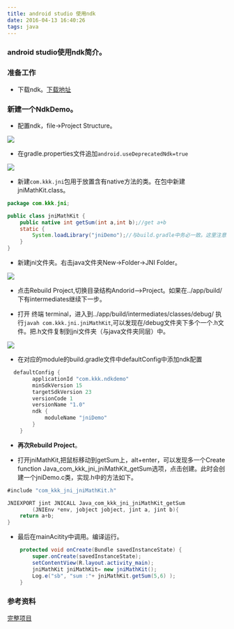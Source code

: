 ```yaml
---
title: android studio 使用ndk
date: 2016-04-13 16:40:26
tags: java
---
```

### android studio使用ndk简介。
<!-- more -->

### 准备工作
 - 下载ndk。[下载地址](http://androiddevtools.cn/)

### 新建一个NdkDemo。
- 配置ndk，file->Project Structure。

![](http://ww1.sinaimg.cn/mw690/5a65f7d1gw1f2v5od9xbaj211v0lcdmv.jpg)

- 在gradle.properties文件追加`android.useDeprecatedNdk=true`

![](http://ww4.sinaimg.cn/mw690/5a65f7d1gw1f2v5odsipvj211v0lcdn1.jpg)
- 新建`com.kkk.jni`包用于放置含有native方法的类。在包中新建jniMathKit.class。

```java
package com.kkk.jni;

public class jniMathKit {
    public native int getSum(int a,int b);//get a+b
    static {
        System.loadLibrary("jniDemo");//与build.gradle中务必一致。这里注意,不要以lib开头,否则会出现类初始化错误，我也不知道原因。
    }
}

```
- 新建jni文件夹。右击java文件夹New->Folder->JNI Folder。

![](http://ww2.sinaimg.cn/mw690/5a65f7d1gw1f2v5oeud4oj20l80fvq7j.jpg)

- 点击Rebuild Project,切换目录结构Andorid——>Project。如果在../app/build/下有intermediates继续下一步。

- 打开 终端 terminal，进入到../app/build/intermediates/classes/debug/ 执行`javah com.kkk.jni.jniMathKit`,可以发现在/debug文件夹下多个一个.h文件。把.h文件复制到jni文件夹（与java文件夹同层）中。

![](http://ww2.sinaimg.cn/mw690/5a65f7d1gw1f2v5oealv0j20900c3jsg.jpg)


- 在对应的module的build.gradle文件中defaultConfig中添加ndk配置

```java
  defaultConfig {
        applicationId "com.kkk.ndkdemo"
        minSdkVersion 15
        targetSdkVersion 23
        versionCode 1
        versionName "1.0"
        ndk {
            moduleName "jniDemo"
        }
    }
```
- **再次Rebuild Project**。

- 打开jniMathKit,把鼠标移动到getSum上，alt+enter，可以发现多一个Create function Java_com_kkk_jni_jniMathKit_getSum选项，点击创建。此时会创建一个jniDemo.c类，实现.h中的方法如下。

```java
#include "com_kkk_jni_jniMathKit.h"

JNIEXPORT jint JNICALL Java_com_kkk_jni_jniMathKit_getSum
        (JNIEnv *env, jobject jobject, jint a, jint b){
    return a+b;
}
```
- 最后在mainAcitity中调用。编译运行。
```java
    protected void onCreate(Bundle savedInstanceState) {
        super.onCreate(savedInstanceState);
        setContentView(R.layout.activity_main);
        jniMathKit jniMathKit= new jniMathKit();
        Log.e("sb", "sum :"+ jniMathKit.getSum(5,6) );
    }

```
### 参考资料
[完整项目](https://github.com/z3jjlzt/NdkDemo)
